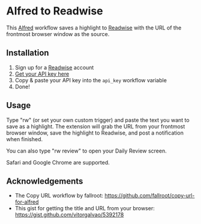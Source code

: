 # Alfred to Readwise
This [Alfred](https://www.alfredapp.com) workflow saves a highlight to [Readwise](https://readwise.io) with the URL of the frontmost browser window as the source.

## Installation

1. Sign up for a [Readwise](https://readwise.io) account
2. [Get your API key here](https://readwise.io/access_token)
3. Copy & paste your API key into the `api_key` workflow variable
4. Done!

## Usage

Type "rw" (or set your own custom trigger) and paste the text you want to save as a highlight. The extension will grab the URL from your frontmost browser window, save the highlight to Readwise, and post a notification when finished.

You can also type "rw review" to open your Daily Review screen.

Safari and Google Chrome are supported.

## Acknowledgements
- The Copy URL workflow by fallroot: https://github.com/fallroot/copy-url-for-alfred
- This gist for getting the title and URL from your browser: https://gist.github.com/vitorgalvao/5392178
